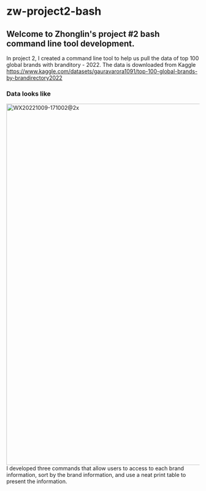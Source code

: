 # zw-project2-bash
## Welcome to Zhonglin's project #2 bash command line tool development.
In project 2, I created a command line tool to help us pull the data of top 100 global brands with branditory - 2022. The data is downloaded from Kaggle https://www.kaggle.com/datasets/gauravarora1091/top-100-global-brands-by-brandirectory2022

### Data looks like
<img width="942" alt="WX20221009-171002@2x" src="https://user-images.githubusercontent.com/112585430/194779637-e1eca592-811e-4f2d-b9f0-e749d2989043.png">
I developed three commands that allow users to access to each brand information, sort by the brand information, and use a neat print table to present the information.
